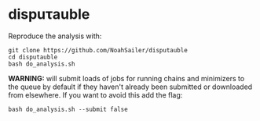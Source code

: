 # dispuτauble

Reproduce the analysis with:
```
git clone https://github.com/NoahSailer/disputauble
cd disputauble
bash do_analysis.sh
```
**WARNING:** will submit loads of jobs for running chains and minimizers to the queue by default if they haven't already been submitted or downloaded from elsewhere. If you want to avoid this add the flag:
```
bash do_analysis.sh --submit false
```
